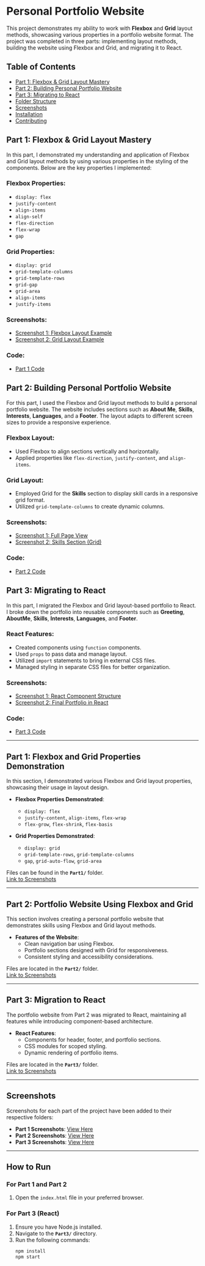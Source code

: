 # Personal Portfolio Website

This project demonstrates my ability to work with **Flexbox** and **Grid** layout methods, showcasing various properties in a portfolio website format. The project was completed in three parts: implementing layout methods, building the website using Flexbox and Grid, and migrating it to React.

## Table of Contents
- [Part 1: Flexbox & Grid Layout Mastery](#part-1-flexbox-grid-layout-mastery)
- [Part 2: Building Personal Portfolio Website](#part-2-building-personal-portfolio-website)
- [Part 3: Migrating to React](#part-3-migrating-to-react)
- [Folder Structure](#folder-structure)
- [Screenshots](#screenshots)
- [Installation](#installation)
- [Contributing](#contributing)

## Part 1: Flexbox & Grid Layout Mastery
In this part, I demonstrated my understanding and application of Flexbox and Grid layout methods by using various properties in the styling of the components. Below are the key properties I implemented:

### Flexbox Properties:
- `display: flex`
- `justify-content`
- `align-items`
- `align-self`
- `flex-direction`
- `flex-wrap`
- `gap`

### Grid Properties:
- `display: grid`
- `grid-template-columns`
- `grid-template-rows`
- `grid-gap`
- `grid-area`
- `align-items`
- `justify-items`

### Screenshots:
- [Screenshot 1: Flexbox Layout Example](./path/to/screenshot1.png)
- [Screenshot 2: Grid Layout Example](./path/to/screenshot2.png)

### Code:
- [Part 1 Code](./path/to/part1_code)

## Part 2: Building Personal Portfolio Website
For this part, I used the Flexbox and Grid layout methods to build a personal portfolio website. The website includes sections such as **About Me**, **Skills**, **Interests**, **Languages**, and a **Footer**. The layout adapts to different screen sizes to provide a responsive experience.

### Flexbox Layout:
- Used Flexbox to align sections vertically and horizontally.
- Applied properties like `flex-direction`, `justify-content`, and `align-items`.

### Grid Layout:
- Employed Grid for the **Skills** section to display skill cards in a responsive grid format.
- Utilized `grid-template-columns` to create dynamic columns.

### Screenshots:
- [Screenshot 1: Full Page View](./path/to/screenshot1.png)
- [Screenshot 2: Skills Section (Grid)](./path/to/screenshot2.png)

### Code:
- [Part 2 Code](./path/to/part2_code)

## Part 3: Migrating to React
In this part, I migrated the Flexbox and Grid layout-based portfolio to React. I broke down the portfolio into reusable components such as **Greeting**, **AboutMe**, **Skills**, **Interests**, **Languages**, and **Footer**.

### React Features:
- Created components using `function` components.
- Used `props` to pass data and manage layout.
- Utilized `import` statements to bring in external CSS files.
- Managed styling in separate CSS files for better organization.

### Screenshots:
- [Screenshot 1: React Component Structure](./path/to/screenshot1.png)
- [Screenshot 2: Final Portfolio in React](./path/to/screenshot2.png)

### Code:
- [Part 3 Code](./path/to/part3_code)


---

## **Part 1: Flexbox and Grid Properties Demonstration**
In this section, I demonstrated various Flexbox and Grid layout properties, showcasing their usage in layout design.  
- **Flexbox Properties Demonstrated**:  
  - `display: flex`
  - `justify-content`, `align-items`, `flex-wrap`
  - `flex-grow`, `flex-shrink`, `flex-basis`

- **Grid Properties Demonstrated**:  
  - `display: grid`
  - `grid-template-rows`, `grid-template-columns`
  - `gap`, `grid-auto-flow`, `grid-area`

Files can be found in the **`Part1/`** folder.  
[Link to Screenshots](./Part1/screenshots/)

---

## **Part 2: Portfolio Website Using Flexbox and Grid**
This section involves creating a personal portfolio website that demonstrates skills using Flexbox and Grid layout methods.  
- **Features of the Website**:  
  - Clean navigation bar using Flexbox.  
  - Portfolio sections designed with Grid for responsiveness.  
  - Consistent styling and accessibility considerations.

Files are located in the **`Part2/`** folder.  
[Link to Screenshots](./Part2/screenshots/)

---

## **Part 3: Migration to React**
The portfolio website from Part 2 was migrated to React, maintaining all features while introducing component-based architecture.  
- **React Features**:  
  - Components for header, footer, and portfolio sections.  
  - CSS modules for scoped styling.  
  - Dynamic rendering of portfolio items.  

Files are located in the **`Part3/`** folder.  
[Link to Screenshots](./Part3/screenshots/)

---

## **Screenshots**
Screenshots for each part of the project have been added to their respective folders:
- **Part 1 Screenshots**: [View Here](./Part1/screenshots/)
- **Part 2 Screenshots**: [View Here](./Part2/screenshots/)
- **Part 3 Screenshots**: [View Here](./Part3/screenshots/)

---

## **How to Run**

### **For Part 1 and Part 2**
1. Open the `index.html` file in your preferred browser.

### **For Part 3 (React)**
1. Ensure you have Node.js installed.
2. Navigate to the **`Part3/`** directory.
3. Run the following commands:
   ```bash
   npm install
   npm start
